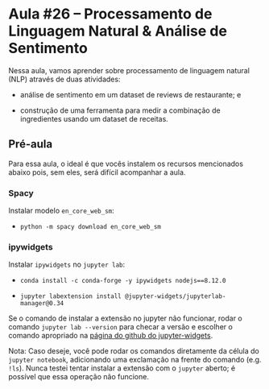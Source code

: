 # Aula #26 – Processamento de Linguagem Natural & Análise de Sentimento

Nessa aula, vamos aprender sobre processamento de linguagem natural (NLP) através de duas atividades:

* análise de sentimento em um dataset de reviews de restaurante; e

* construção de uma ferramenta para medir a combinação de ingredientes usando um dataset de receitas.

## Pré-aula

Para essa aula, o ideal é que vocês instalem os recursos mencionados abaixo pois, sem eles, será difícil acompanhar a aula.

### Spacy

Instalar modelo `en_core_web_sm`:

* `python -m spacy download en_core_web_sm`

### ipywidgets

Instalar `ipywidgets` no `jupyter lab`:

* `conda install -c conda-forge -y ipywidgets nodejs==8.12.0`

* `jupyter labextension install @jupyter-widgets/jupyterlab-manager@0.34`

Se o comando de instalar a extensão no jupyter não funcionar, rodar o comando `jupyter lab --version` para checar a versão e escolher o comando apropriado na [página do github do jupyter-widgets](https://github.com/jupyter-widgets/ipywidgets/tree/master/packages/jupyterlab-manager#version-compatibility).

Nota: Caso deseje, você pode rodar os comandos diretamente da célula do `jupyter notebook`, adicionando uma exclamação na frente do comando (e.g. `!ls`). Nunca testei tentar instalar a extensão com o `jupyter` aberto; é possível que essa operação não funcione.